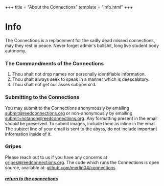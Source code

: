 +++
title = "About the Connections"
template = "info.html"
+++

# Info

The Connections is a replacement for the sadly dead missed connections, may they rest in peace. Never forget admin's bullshit, long live student body autonomy.

### The Commandments of the Connections

1. Thou shalt not drop names nor personally identifiable information.
2. Thou shalt always seek to speak in a manner which is deescalatory.
3. Thou shalt not get our asses subpoena'd.

### Submitting to the Connections

You may submit to the Connections anonymously by emailing <a href="mailto:submit@reedconnections.org">submit@reedconnections.org</a> or non-anonymously by emailing <a href="mailto:submit+notanon@reedconnections.org">submit+notanon@reedconnections.org</a>. Any formatting present in the email *should* be preserved. To submit images, include them as inline in the email.
The subject line of your email is sent to the abyss, do not include important information inside of it.

### Gripes

Please reach out to us if you have any concerns at [gripes@reedconnections.org](mailto:gripes@reedconnections.org). The code which runs the Connections is open source, available at: <a href="https://github.com/merlin04/connections">github.com/merlin04/connections</a>.

##### [return to the connections](/connections)
